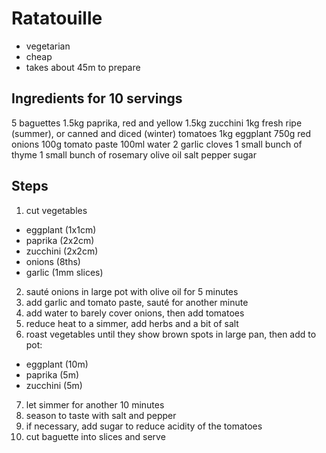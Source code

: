 # Ratatouille

* vegetarian
* cheap
* takes about 45m to prepare

## Ingredients for 10 servings

5 baguettes
1.5kg paprika, red and yellow
1.5kg zucchini
1kg fresh ripe (summer), or canned and diced (winter) tomatoes
1kg eggplant
750g red onions
100g tomato paste
100ml water
2 garlic cloves
1 small bunch of thyme
1 small bunch of rosemary
olive oil
salt
pepper
sugar

## Steps

1. cut vegetables
  * eggplant (1x1cm)
  * paprika (2x2cm)
  * zucchini (2x2cm)
  * onions (8ths)
  * garlic (1mm slices)
2. sauté onions in large pot with olive oil for 5 minutes
3. add garlic and tomato paste, sauté for another minute
4. add water to barely cover onions, then add tomatoes
5. reduce heat to a simmer, add herbs and a bit of salt
6. roast vegetables until they show brown spots in large pan, then add to pot:
  * eggplant (10m)
  * paprika (5m)
  * zucchini (5m)
7. let simmer for another 10 minutes
8. season to taste with salt and pepper
9. if necessary, add sugar to reduce acidity of the tomatoes
10. cut baguette into slices and serve
